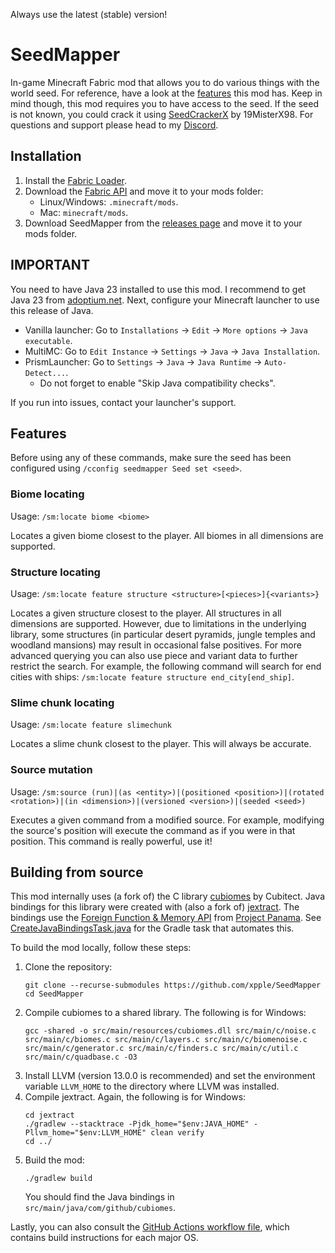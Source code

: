 Always use the latest (stable) version!
# SeedMapper
In-game Minecraft Fabric mod that allows you to do various things with the world seed. For reference, have a look at the 
[features](#features) this mod has. Keep in mind though, this mod requires you to have access to the seed. If the seed 
is not known, you could crack it using [SeedCrackerX](https://github.com/19MisterX98/SeedcrackerX/) by 19MisterX98. For 
questions and support please head to my [Discord](https://discord.xpple.dev/).

## Installation
1. Install the [Fabric Loader](https://fabricmc.net/use/).
2. Download the [Fabric API](https://minecraft.curseforge.com/projects/fabric/) and move it to your mods folder:
   - Linux/Windows: `.minecraft/mods`.
   - Mac: `minecraft/mods`.
3. Download SeedMapper from the [releases page](https://modrinth.com/mod/seedmapper/versions/) and move it to your mods folder.

## IMPORTANT
You need to have Java 23 installed to use this mod. I recommend to get Java 23 from [adoptium.net](https://adoptium.net/temurin/releases/?version=23). Next, configure your Minecraft launcher to use this release of Java.
- Vanilla launcher: Go to `Installations` -> `Edit` -> `More options` -> `Java executable`.
- MultiMC: Go to `Edit Instance` -> `Settings` -> `Java` -> `Java Installation`.
- PrismLauncher: Go to `Settings` -> `Java` -> `Java Runtime` -> `Auto-Detect...`.
  - Do not forget to enable "Skip Java compatibility checks".

If you run into issues, contact your launcher's support.

## Features
Before using any of these commands, make sure the seed has been configured using `/cconfig seedmapper Seed set <seed>`.

### Biome locating
Usage: `/sm:locate biome <biome>`

Locates a given biome closest to the player. All biomes in all dimensions are supported.

### Structure locating
Usage: `/sm:locate feature structure <structure>[<pieces>]{<variants>}`

Locates a given structure closest to the player. All structures in all dimensions are supported. However, due to limitations in the underlying library, some structures (in particular desert pyramids, jungle temples and woodland mansions) may result in occasional false positives. For more advanced querying you can also use piece and variant data to further restrict the search. For example, the following command will search for end cities with ships: `/sm:locate feature structure end_city[end_ship]`.

### Slime chunk locating
Usage: `/sm:locate feature slimechunk`

Locates a slime chunk closest to the player. This will always be accurate.

### Source mutation
Usage: `/sm:source (run)|(as <entity>)|(positioned <position>)|(rotated <rotation>)|(in <dimension>)|(versioned <version>)|(seeded <seed>)`

Executes a given command from a modified source. For example, modifying the source's position will execute the command 
as if you were in that position. This command is really powerful, use it!

## Building from source
This mod internally uses (a fork of) the C library [cubiomes](https://github.com/Cubitect/cubiomes) by Cubitect. Java bindings for this library were created with (also a fork of) [jextract](https://github.com/openjdk/jextract). The bindings use the [Foreign Function & Memory API](https://openjdk.org/jeps/454) from [Project Panama](https://openjdk.org/projects/panama/). See [CreateJavaBindingsTask.java](https://github.com/xpple/SeedMapper/blob/master/buildSrc/src/main/java/dev/xpple/seedmapper/buildscript/CreateJavaBindingsTask.java) for the Gradle task that automates this.

To build the mod locally, follow these steps:

1. Clone the repository:
   ```shell
   git clone --recurse-submodules https://github.com/xpple/SeedMapper
   cd SeedMapper
   ```
2. Compile cubiomes to a shared library. The following is for Windows:
   ```shell
   gcc -shared -o src/main/resources/cubiomes.dll src/main/c/noise.c src/main/c/biomes.c src/main/c/layers.c src/main/c/biomenoise.c src/main/c/generator.c src/main/c/finders.c src/main/c/util.c src/main/c/quadbase.c -O3
   ```
3. Install LLVM (version 13.0.0 is recommended) and set the environment variable `LLVM_HOME` to the directory where LLVM was installed.
4. Compile jextract. Again, the following is for Windows:
   ```shell
   cd jextract
   ./gradlew --stacktrace -Pjdk_home="$env:JAVA_HOME" -Pllvm_home="$env:LLVM_HOME" clean verify
   cd ../
   ```
5. Build the mod:
   ```shell
   ./gradlew build
   ```
   You should find the Java bindings in `src/main/java/com/github/cubiomes`.

Lastly, you can also consult the [GitHub Actions workflow file](https://github.com/xpple/SeedMapper/blob/master/.github/workflows/build.yml), which contains build instructions for each major OS.
